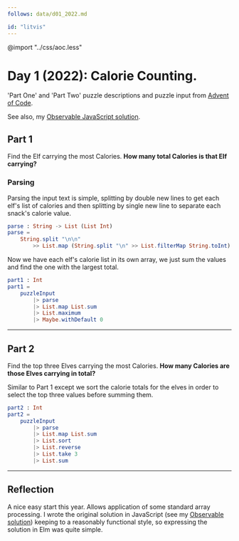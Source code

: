 ```yaml
---
follows: data/d01_2022.md

id: "litvis"
---
```


@import "../css/aoc.less"

# Day 1 (2022): Calorie Counting.

'Part One' and 'Part Two' puzzle descriptions and puzzle input from [Advent of Code](https://adventofcode.com/2022/day/1).

See also, my [Observable JavaScript solution](https://observablehq.com/@jwolondon/advent-of-code-2022-day-1).

## Part 1

Find the Elf carrying the most Calories. **How many total Calories is that Elf carrying?**

### Parsing

Parsing the input text is simple, splitting by double new lines to get each elf's list of calories and then splitting by single new line to separate each snack's calorie value.

```elm {l}
parse : String -> List (List Int)
parse =
    String.split "\n\n"
        >> List.map (String.split "\n" >> List.filterMap String.toInt)
```

Now we have each elf's calorie list in its own array, we just sum the values and find the one with the largest total.

```elm {l r}
part1 : Int
part1 =
    puzzleInput
        |> parse
        |> List.map List.sum
        |> List.maximum
        |> Maybe.withDefault 0
```

---

## Part 2

Find the top three Elves carrying the most Calories. **How many Calories are those Elves carrying in total?**

Similar to Part 1 except we sort the calorie totals for the elves in order to select the top three values before summing them.

```elm {l r}
part2 : Int
part2 =
    puzzleInput
        |> parse
        |> List.map List.sum
        |> List.sort
        |> List.reverse
        |> List.take 3
        |> List.sum
```

---

## Reflection

A nice easy start this year. Allows application of some standard array processing. I wrote the original solution in JavaScript (see my [Observable solution](https://observablehq.com/@jwolondon/advent-of-code-2022-day-1)) keeping to a reasonably functional style, so expressing the solution in Elm was quite simple.
